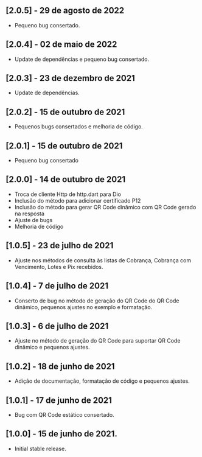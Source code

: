 ## [2.0.5] - 29 de agosto de 2022

* Pequeno bug consertado.

## [2.0.4] - 02 de maio de 2022

* Update de dependências e pequeno bug consertado.

## [2.0.3] - 23 de dezembro de 2021

* Update de dependências.

## [2.0.2] - 15 de outubro de 2021

* Pequenos bugs consertados e melhoria de código.

## [2.0.1] - 15 de outubro de 2021

* Pequeno bug consertado

## [2.0.0] - 14 de outubro de 2021

* Troca de cliente Http de http.dart para Dio
* Inclusão do método para adicionar certificado P12
* Inclusão do método para gerar QR Code dinâmico com QR Code gerado na resposta
* Ajuste de bugs
* Melhoria de código

## [1.0.5] - 23 de julho de 2021

* Ajuste nos métodos de consulta às listas de Cobrança, Cobrança com Vencimento, Lotes e Pix recebidos.

## [1.0.4] - 7 de julho de 2021

* Conserto de bug no método de geração do QR Code do QR Code dinâmico, pequenos ajustes no exemplo e formatação.

## [1.0.3] - 6 de julho de 2021

* Ajuste no método de geração do QR Code para suportar QR Code dinâmico e pequenos ajustes.

## [1.0.2] - 18 de junho de 2021

* Adição de documentação, formatação de código e pequenos ajustes.

## [1.0.1] - 17 de junho de 2021

* Bug com QR Code estático consertado.

## [1.0.0] - 15 de junho de 2021.

* Initial stable release.